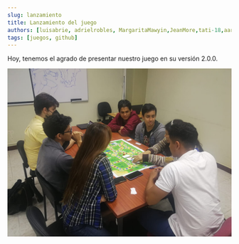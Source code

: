 ```yaml
---
slug: lanzamiento
title: Lanzamiento del juego
authors: [luisabrie, adrielrobles, MargaritaMawyin,JeanMore,tati-18,aardreye]
tags: [juegos, github]
---
```


Hoy, tenemos el agrado de presentar nuestro  juego en su versión 2.0.0.


![Lanzamiento del juego](/img/lanzamiento.jpg)